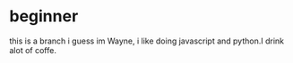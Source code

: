 # beginner
this is a branch i guess
im Wayne, i like doing javascript and python.I drink alot of coffe.
